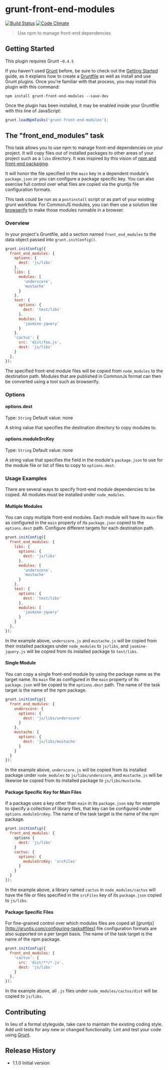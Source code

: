 # grunt-front-end-modules

[![Build Status](https://travis-ci.org/bobc7i/grunt-front-end-modules.svg?branch=master)](https://travis-ci.org/bobc7i/grunt-front-end-modules)
[![Code Climate](https://codeclimate.com/github/bobc7i/grunt-front-end-modules/badges/gpa.svg)](https://codeclimate.com/github/bobc7i/grunt-front-end-modules)

> Use npm to manage front-end dependencies

## Getting Started
This plugin requires Grunt `~0.4.5`

If you haven't used [Grunt](http://gruntjs.com/) before, be sure to check out the [Getting Started](http://gruntjs.com/getting-started) guide, as it explains how to create a [Gruntfile](http://gruntjs.com/sample-gruntfile) as well as install and use Grunt plugins. Once you're familiar with that process, you may install this plugin with this command:

```shell
npm install grunt-front-end-modules --save-dev
```

Once the plugin has been installed, it may be enabled inside your Gruntfile with this line of JavaScript:

```js
grunt.loadNpmTasks('grunt-front-end-modules');
```

## The "front_end_modules" task
This task allows you to use npm to manage front-end dependencies on your project.  It will copy files out of installed
packages to other areas of your project such as a `libs` directory.  It was inspired by this vision of 
[npm and front-end packaging](http://blog.npmjs.org/post/101775448305/npm-and-front-end-packaging).

It will honor the file specified in the `main` key in a dependent module's `package.json` or you can configure a package
specific key.  You can also exercise full control over what files are copied via the gruntjs file configuration formats.

This task could be run as a `postinstall` script or as part of your existing grunt workflow.  For CommonJS modules,
you can then use a solution like [browserify](http://browserify.org/) to make those modules runnable in a browser.

### Overview
In your project's Gruntfile, add a section named `front_end_modules` to the data object passed into `grunt.initConfig()`.

```js
grunt.initConfig({
  front_end_modules: {
    options: {
      dest: 'js/libs'
    },
    libs: {
      modules: [ 
        'underscore',
        'mustache'
      }
    },
    test: {
      options: {
        dest: 'test/libs'
      },
      modules: [ 
        'jasmine-jquery'
      }
    },
    'cactus': {
      src: 'dist/foo.js',
      dest: 'js/libs'
    }
  },
});
```

The specified front-end module files will be copied from `node_modules` to the destination path.  Modules that are
published in CommonJs format can then be converted using a tool such as browserify.

### Options

#### options.dest
Type: `String`
Default value: none

A string value that specifies the destination directory to copy modules to.

#### options.moduleSrcKey
Type: `String`
Default value: none

A string value that specifies the field in the module's `package.json` to use for the module file or list of files
to copy to `options.dest`.

### Usage Examples
There are several ways to specify front-end module dependencies to be copied.  All modules must be installed under
`node_modules`.

#### Multiple Modules
You can copy multiple front-end modules. Each module will have its `main` file as configured in the `main` property of
its `package.json` copied to the `options.dest` path. Configure different targets for each destination path.

```js
grunt.initConfig({
  front_end_modules: {
    libs: {
      options: {
        dest: 'js/libs'
      },
      modules: [ 
        'underscore',
        'mustache'
      }
    },
    test: {
      options: {
        dest: 'test/libs'
      },
      modules: [ 
        'jasmine-jquery'
      }
    }
  },
});
```

In the example above, `underscore.js` and `mustache.js` will be copied from their installed packages under
`node_modules` to `js/libs`, and `jasmine-jquery.js` will be copied from its installed package to `test/libs`.

#### Single Module
You can copy a single front-end module by using the package name as the target name. Its `main` file as configured in
the `main` property of its `package.json` will be copied to the `options.dest` path. The name of the task target is the 
name of the npm package.

```js
grunt.initConfig({
  front_end_modules: {
    underscore: {
      options: {
        dest: 'js/libs/underscore'
      }
    },
    mustache: {
      options: {
        dest: 'js/libs/mustache'
      }
    }
  }
});
```

In the example above, `underscore.js` will be copied from its installed package under `node_modules` to 
`js/libs/underscore`, and `mustache.js` will be likewise be copied from its installed package to `js/libs/mustache`. 

#### Package Specific Key for Main Files
If a package uses a key other than `main` in its `package.json` say for example to specify a collection of library
files, that key can be configured under `options.moduleSrcKey`.  The name of the task target is the name of the npm 
package.

```js
grunt.initConfig({
  front_end_modules: {
    options {
      dest: 'js/libs'
    }
    cactus: {
      options: {
        moduleSrcKey: 'srcFiles'
      }
    }
  }
});
```

In the example above, a library named `cactus` in `node_modules/cactus` will have the file or files specified in the 
`srcFiles` key of its `package.json` copied to `js/libs`.

#### Package Specific Files
For fine-grained control over which modules files are coped all [gruntjs][http://gruntjs.com/configuring-tasks#files] 
file configuration formats are also supported on a per target basis.  The name of the task target is the name of the
npm package.
 
```js
grunt.initConfig({
  front_end_modules: {
    'cactus': {
      src: 'dist/**/*.js',
      dest: 'js/libs'
    }
  },
});
```

In the example above, all `.js` files under `node_modules/cactus/dist` will be copied to `js/libs`. 

## Contributing
In lieu of a formal styleguide, take care to maintain the existing coding style. Add unit tests for any new or changed functionality. Lint and test your code using [Grunt](http://gruntjs.com/).

## Release History
* 1.1.0 Initial version
